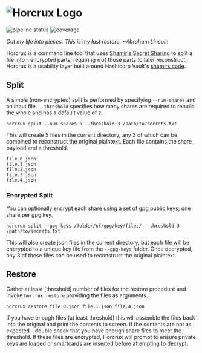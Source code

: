 # ![Horcrux Logo](logo.png)

![pipeline status](https://gitlab.com/u4hq/horcrux/badges/master/pipeline.svg) ![coverage](https://gitlab.com/u4hq/horcrux/badges/master/coverage.svg)

_Cut my life into pieces. This is my last restore. ~Abraham Lincoln_

Horcrux is a command line tool that uses [Shamir's Secret Sharing](https://en.wikipedia.org/wiki/Shamir%27s_Secret_Sharing) to split a file into `n` encrypted parts, requiring `m` of those parts to later reconstruct. Horcrux is a usability layer built around Hashicorp Vault's [shamirs code](https://gitlab.com/unit410/vault-shamir).

## Split

A simple (non-encrypted) split is performed by specifying `--num-shares` and an input file. `--threshold` specifies how many shares are required to rebuild the whole and has a default value of `2`.

```shell
horcrux split --num-shares 5 --threshold 3 /path/to/secrets.txt
```

This will create 5 files in the current directory, any 3 of which can be combined to reconstruct the original plaintext. Each file contains the share payload and a threshold.

```shell
file.0.json
file.1.json
file.2.json
file.3.json
file.4.json
```

### Encrypted Split

You can optionally encrypt each share using a set of gpg public keys; one share per gpg key.

```shell
horcrux split --gpg-keys /folder/of/gpg/key/files/ --threshold 3 /path/to/secrets.txt
```

This will also create json files in the current directory, but each file will be encrypted to a unique key file from the `--gpg-keys` folder. Once decrypted, any 3 of these files can be used to reconstruct the original plaintext.

## Restore

Gather at least [threshold] number of files for the restore procedure and invoke `horcrux restore` providing the files as arguments.

```shell
horcrux restore file.0.json file.1.json file.4.json
```

If you have enough files (at least threshold) this will assemble the files back into the original and print the contents to screen. If the contents are not as expected - double check that you have enough share files to meet the threshold. If these files are encrypted, Horcrux will prompt to ensure private keys are loaded or smartcards are inserted before attempting to decrypt.
